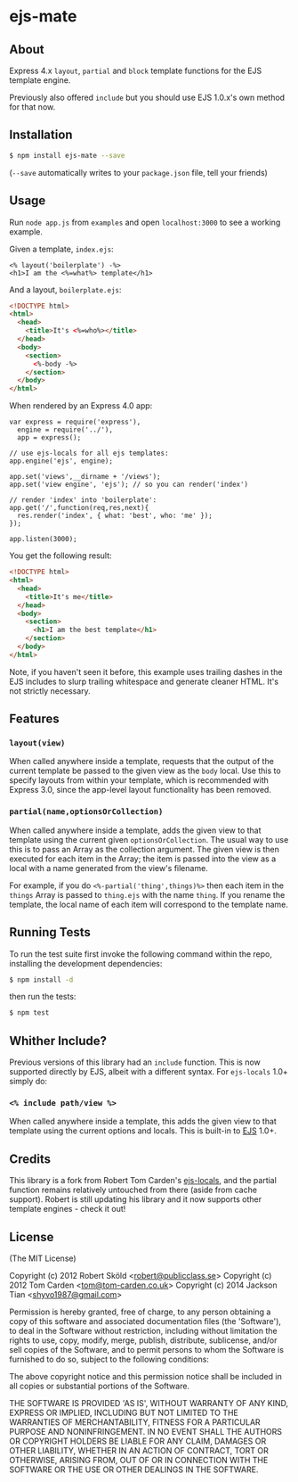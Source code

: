 # ejs-mate

## About

Express 4.x `layout`, `partial` and `block` template functions for the EJS template engine.

Previously also offered `include` but you should use EJS 1.0.x's own method for that now.

## Installation

```bash
$ npm install ejs-mate --save
```

(`--save` automatically writes to your `package.json` file, tell your friends)

## Usage

Run `node app.js` from `examples` and open `localhost:3000` to see a working example.

Given a template, `index.ejs`:

```
<% layout('boilerplate') -%>
<h1>I am the <%=what%> template</h1>
```

And a layout, `boilerplate.ejs`:

```html
<!DOCTYPE html>
<html>
  <head>
    <title>It's <%=who%></title>
  </head>
  <body>
    <section>
      <%-body -%>
    </section>
  </body>
</html>
```

When rendered by an Express 4.0 app:

```
var express = require('express'),
  engine = require('../'),
  app = express();

// use ejs-locals for all ejs templates:
app.engine('ejs', engine);

app.set('views',__dirname + '/views');
app.set('view engine', 'ejs'); // so you can render('index')

// render 'index' into 'boilerplate':
app.get('/',function(req,res,next){
  res.render('index', { what: 'best', who: 'me' });
});

app.listen(3000);
```

You get the following result:

```html
<!DOCTYPE html>
<html>
  <head>
    <title>It's me</title>
  </head>
  <body>
    <section>
      <h1>I am the best template</h1>
    </section>
  </body>
</html>
```

Note, if you haven't seen it before, this example uses trailing dashes in the EJS includes to slurp trailing whitespace and generate cleaner HTML. It's not strictly necessary.

## Features

### `layout(view)`

When called anywhere inside a template, requests that the output of the current template be passed to the given view as the `body` local. Use this to specify layouts from within your template, which is recommended with Express 3.0, since the app-level layout functionality has been removed.

### `partial(name,optionsOrCollection)`

When called anywhere inside a template, adds the given view to that template using the current given `optionsOrCollection`. The usual way to use this is to pass an Array as the collection argument. The given view is then executed for each item in the Array; the item is passed into the view as a local with a name generated from the view's filename.

For example, if you do `<%-partial('thing',things)%>` then each item in the `things` Array is passed to `thing.ejs` with the name `thing`. If you rename the template, the local name of each item will correspond to the template name.

## Running Tests

To run the test suite first invoke the following command within the repo, installing the development dependencies:

```bash
$ npm install -d
```

then run the tests:

```bash
$ npm test
```

## Whither Include?

Previous versions of this library had an `include` function. This is now supported directly by EJS, albeit with a different syntax. For `ejs-locals` 1.0+ simply do:

### `<% include path/view %>`

When called anywhere inside a template, this adds the given view to that template using the current options and locals. This is built-in to [EJS](https://github.com/visionmedia/ejs) 1.0+.

## Credits

This library is a fork from Robert Tom Carden's [ejs-locals](https://github.com/RandomEtc/ejs-locals), and the partial function remains relatively untouched from there (aside from cache support). Robert is still updating his library and it now supports other template engines - check it out!

## License

(The MIT License)

Copyright (c) 2012 Robert Sk&ouml;ld &lt;robert@publicclass.se&gt;
Copyright (c) 2012 Tom Carden &lt;tom@tom-carden.co.uk&gt;
Copyright (c) 2014 Jackson Tian &lt;shyvo1987@gmail.com&gt;

Permission is hereby granted, free of charge, to any person obtaining
a copy of this software and associated documentation files (the
'Software'), to deal in the Software without restriction, including
without limitation the rights to use, copy, modify, merge, publish,
distribute, sublicense, and/or sell copies of the Software, and to
permit persons to whom the Software is furnished to do so, subject to
the following conditions:

The above copyright notice and this permission notice shall be
included in all copies or substantial portions of the Software.

THE SOFTWARE IS PROVIDED 'AS IS', WITHOUT WARRANTY OF ANY KIND,
EXPRESS OR IMPLIED, INCLUDING BUT NOT LIMITED TO THE WARRANTIES OF
MERCHANTABILITY, FITNESS FOR A PARTICULAR PURPOSE AND NONINFRINGEMENT.
IN NO EVENT SHALL THE AUTHORS OR COPYRIGHT HOLDERS BE LIABLE FOR ANY
CLAIM, DAMAGES OR OTHER LIABILITY, WHETHER IN AN ACTION OF CONTRACT,
TORT OR OTHERWISE, ARISING FROM, OUT OF OR IN CONNECTION WITH THE
SOFTWARE OR THE USE OR OTHER DEALINGS IN THE SOFTWARE.
